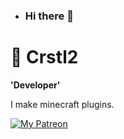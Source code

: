 - ### Hi there 👋

<!--
**Crstl2/Crstl2** is a ✨ _special_ ✨ repository because its `README.md` (this file) appears on your GitHub profile.

Here are some ideas to get you started:

- 🔭 I’m currently working on ...
- 🌱 I’m currently learning ...
- 👯 I’m looking to collaborate on ...
- 🤔 I’m looking for help with ...
- 💬 Ask me about ...
- 📫 How to reach me: ...
- 😄 Pronouns: ...
- ⚡ Fun fact: ...
-->
# 👑 Crstl2

**'Developer'**

I make minecraft plugins.
<p align="left">
	<a href="https://patreon.com/Crstl2">
		<img alt="My Patreon" title="Join my Patreon" src="https://custom-icon-badges.demolab.com/badge/Patreon-number-green/?style=for-the-badge&logo=appveyor/"/></
		a>
